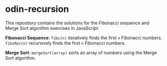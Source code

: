 # odin-recursion

This repository contains the solutions for the Fibonacci sequence and Merge Sort algorithm exercises in JavaScript.

**Fibonacci Sequence**:
`fibs(n)` iteratively finds the first `n` Fibonacci numbers.
`fibsRec(n)` recursively finds the first `n` Fibonacci numbers.

**Merge Sort**:
`mergeSort(array)` sorts an array of numbers using the Merge Sort algorithm.
